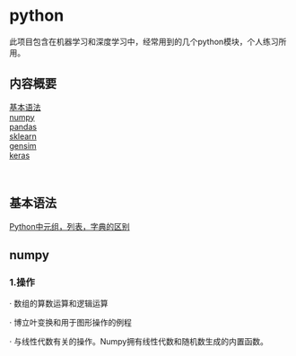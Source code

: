 # python
  <p>此项目包含在机器学习和深度学习中，经常用到的几个python模块，个人练习所用。</p>

## 内容概要
[基本语法]()<br/>
[numpy]()<br/>
[pandas]()<br/>
[sklearn]()<br/>
[gensim]()<br/>
[keras]()<br/>

<br/>

## 基本语法
  [Python中元组，列表，字典的区别](https://www.cnblogs.com/qiaoyanlin/p/6746867.html)<br/>

## numpy
<h3>1.操作</h3>
<p>· 数组的算数运算和逻辑运算</p>
<p>· 博立叶变换和用于图形操作的例程</p>
<p>· 与线性代数有关的操作。Numpy拥有线性代数和随机数生成的内置函数。</p>


